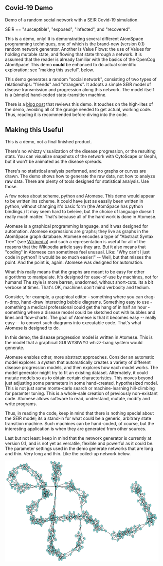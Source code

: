 
Covid-19 Demo
--------------
Demo of a random social network with a SEIR Covid-19 simulation.

 SEIR == "susceptible", "exposed", "infected", and "recovered".

This is a demo, only! It is demonstrating several different AtomSpace
programming techniques, one of which is the brand-new (version 0.1)
random network generator. Another is Value Flows: the use of Values
for holding mutable state, and flowing that state through a network.
It is assumed that the reader is already familiar with the basics of
the OpenCog AtomSpace! This demo **could** be enhanced to do actual
scientific exploration; see "making this useful", below.

This demo generates a random "social network", consisting of two types
of relationships: "friends" and "strangers". It adopts a simple SEIR
model of disease transmission and progression along this network.
The model itself is a (simple) hand-coded state-transition machine.

There is a
[blog post](https://blog.opencog.org/2020/04/22/covid-19-modelling-and-random-social-networks/)
that reviews this demo.  It touches on the high-lites of the demo,
avoiding all of the grunge needed to get actual, working code. Thus,
reading it is recommended before diving into the code.


Making this Useful
------------------
This is a demo, not a final finished product.

There's no whizzy visualization of the disease progression, or the
resulting stats. You can visualize snapshots of the network with
CytoScape or Gephi, but it won't be animated as the disease spreads.

There's no statistical analysis performed, and no graphs or curves are
drawn. The demo shows how to generate the raw data, not how to analyze
raw data. There are plenty of tools designed for statistical analysis.
Use those.

A few notes about scheme, python and Atomese. This demo would appear
to be written ins scheme. It could have just as eassily been written
in python, without changing it's basic form (the AtomSpace has python
bindings.) It may seem hard to beleive, but the choice of language
doesn't really much matter. That's because all of the hard work is
done in Atomese.

Atomese is a graphical programming language, and it was designed for
automation. Atomese expressions are graphs; they live as graphs in the
AtomSpace graph database. Atomese encodes a type of "Abstract Syntax
Tree" (see [Wikipedia](https://en.wikipedia.org/wiki/Abstract_syntax_tree))
and such a representation is useful for all of the reasons that the
Wikipedia article says they are. But it also means that "coding" in
Atomese can sometimes feel unusual. Like: "Why can't I just code in
python? It would be so much easier!" -- Well, but that misses the
point. And the point is, again: Atomese was designed for automation.

What this really means that the graphs are meant to be easy for other
algorithms to manipulate. It's designed for ease-of-use by machines,
not for humans! The style is more barren, unadorned, without
short-cuts. Its a bit verbose at times. That's OK, machines don't mind
verbosity and tedium.

Consider, for example, a graphical editor - something where you can
drag-n-drop, hand-draw interacting bubble diagrams. Something easy
to use - something a medical professional could get the hang of in
half an hour - something where a disease model could be sketched out
with bubbles and lines and flow-charts. The goal of Atomese is that
it becomes easy -- really easy -- to convert such diagrams into
executable code. That's what Atomese is designed to do.

In this demo, the disease progression model is written in Atomese.
This is the model that a graphical GUI WYSIWYG whizz-bang system
would generate.

Atomese enables other, more abstract approaches. Consider an automatic
model explorer: a system that automatically creates a variety of
different disease progression models, and then explores how each
model works. The model generator might try to fit an existing dataset.
Alternately, it could mutate models so as to obtain certain
characteristics.  This moves beyond just adjusting some parameters
in some hand-created, hypothesized model. This is not just some
monte-carlo search or machine-learning hill-climbing for paramter
tuning.  This is a whole-sale creation of previously non-existant
code. Atomese allows software to read, understand, mutate, modify
and write programs.

Thus, in reading the code, keep in mind that there is nothing special
about the SEIR model; its a stand-in for what could be a generic,
arbitrary state transition machine. Such machines can be hand-coded,
of course, but the interesting application is when they are generated
from other sources.

Last but not least: keep in mind that the network generator is
currently at version 0.1, and is not yet as versatile, flexible and
powerful as it could be. The parameter settings used in the demo
generate networks that are long and thin. Very long and thin. Like
the coiled-up network below.

![Example social network](./social-network.gml_2b.png)
